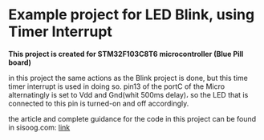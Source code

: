 <h1> Example project for LED Blink, using Timer Interrupt </h1>
<b>This project is created for STM32F103C8T6 microcontroller (Blue Pill board)</b>

in this project the same actions as the Blink project is done, but this time timer interrupt is used in doing so.
pin13 of the portC of the Micro alternatingly is set to Vdd and Gnd(whit 500ms delay)، so the LED that is connected to this pin is turned-on and off accordingly.

the article and complete guidance for the code in this project can be found in sisoog.com: [link](https://sisoog.com/2021/04/آموزش-stm32-با-توابع-ll-قسمت-دوازدهم-timer-timebase/)

